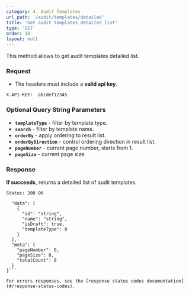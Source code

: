 ```yaml
---
category: 4. Audit Templates
url_path: '/audit/templates/detailed'
title: 'Get audit templates detailed list'
type: 'GET'
order: 16
layout: null
---
```


This method allows to get audit templates detailed list.

### Request
* The headers must include a **valid api key**.

```X-API-KEY:  abcdef12345```

### Optional Query String Parameters
* **`templateType`** - filter by template type.
* **`search`** - filter by template name.
* **`orderBy`** - apply ordering to result list.
* **`orderByDirection`** - control ordering direction in result list.
* **`pageNumber`** - current page number, starts from 1.
* **`pageSize`** - current page size.

### Response

**If succeeds**, returns a detailed list of audit templates.

```Status: 200 OK```

```{
  "data": [
    {
      "id": "string",
      "name": "string",
      "isDraft": true,
      "templateType": 0
    }
  ],
  "meta": {
    "pageNumber": 0,
    "pageSize": 0,
    "totalCount": 0
  }
}```

For errors responses, see the [response status codes documentation](#/response-status-codes).
